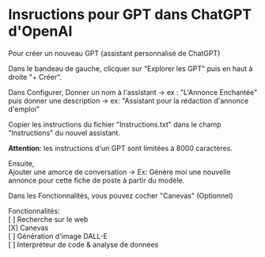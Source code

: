 # Insructions pour GPT dans ChatGPT d'OpenAI

Pour créer un nouveau GPT (assistant personnalisé de ChatGPT)

Dans le bandeau de gauche, clicquer sur "Explorer les GPT" puis en haut à droite "+ Créer".

Dans Configurer, Donner un nom à l'assistant -> ex : "L'Annonce Enchantée" puis donner une description -> ex: "Assistant pour la rédaction d'annonce d'emploi"

Copier les instructions du fichier "Instructions.txt" dans le champ "Instructions" du nouvel assistant.

**Attention**: les instructions d'un GPT sont limitées à 8000 caractères.

Ensuite,  
Ajouter une amorce de conversation -> Ex: Génère moi une nouvelle annonce pour cette fiche de poste à partir du modèle.

Dans les Fonctionnalités, vous pouvez cocher "Canevas" (Optionnel)

Fonctionnalités:   
[ ] Recherche sur le web  
[X] Canevas    
[ ] Génération d'image DALL-E  
[ ] Interpréteur de code & analyse de données  